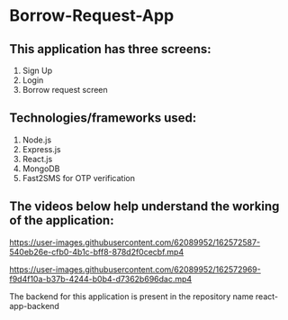 # Borrow-Request-App

## This application has three screens:
1. Sign Up
2. Login
3. Borrow request screen

## Technologies/frameworks used:
1. Node.js
2. Express.js
3. React.js
4. MongoDB
5. Fast2SMS for OTP verification

## The videos below help understand the working of the application:





https://user-images.githubusercontent.com/62089952/162572587-540eb26e-cfb0-4b1c-bff8-878d2f0cecbf.mp4





https://user-images.githubusercontent.com/62089952/162572969-f9d4f10a-b37b-4244-b0b4-d7362b696dac.mp4



The backend for this application is present in the repository name react-app-backend
